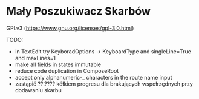 # Mały Poszukiwacz Skarbów

GPLv3 (https://www.gnu.org/licenses/gpl-3.0.html)

TODO:

- in TextEdit try KeyboradOptions -> KeyboardType and singleLine=True and maxLines=1
- make all fields in states immutable
- reduce code duplication in ComposeRoot
- accept only alphanumeric-_ characters in the route name input
- zastąpić ??.???? kółkiem progresu dla brakujących wspołrzędnych przy dodawaniu skarbu

